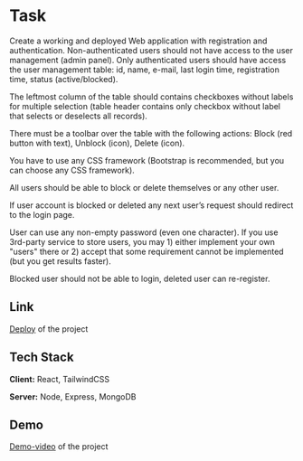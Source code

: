 # Task

Create a working and deployed Web application with registration and authentication.
Non-authenticated users should not have access to the user management (admin panel).
Only authenticated users should have access the user management table: id, name, e-mail, last login time, registration time, status (active/blocked).

The leftmost column of the table should contains checkboxes without labels for multiple selection (table header contains only checkbox without label that selects or deselects all records).

There must be a toolbar over the table with the following actions: Block (red button with text), Unblock (icon), Delete (icon).

You have to use any CSS framework (Bootstrap is recommended, but you can choose any CSS framework).

All users should be able to block or delete themselves or any other user.

If user account is blocked or deleted any next user’s request should redirect to the login page.

User can use any non-empty password (even one character). If you use 3rd-party service to store users, you may 1) either implement your own "users" there or 2) accept that some requirement cannot be implemented (but you get results faster).

Blocked user should not be able to login, deleted user can re-register.

## Link

[Deploy](https://itransition-task-4-users.netlify.app/signin) of the project

## Tech Stack

**Client:** React, TailwindCSS

**Server:** Node, Express, MongoDB

## Demo

[Demo-video](https://www.dropbox.com/scl/fi/15t3921g9egg8nwajorwi/Itransition-task-4-demo.mov?rlkey=bbksx6qwncxkpqivs54x07w77&st=fdk56u1d&dl=0") of the project
